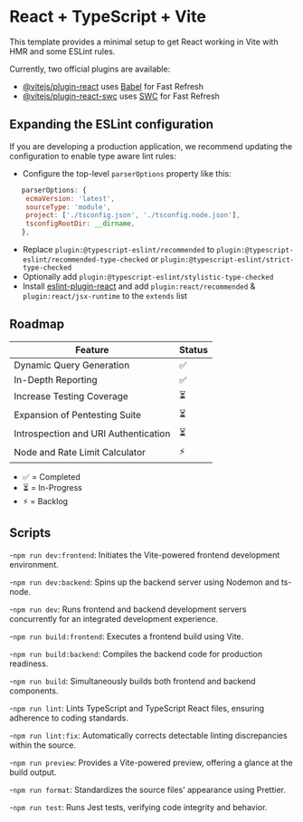 # React + TypeScript + Vite

This template provides a minimal setup to get React working in Vite with HMR and some ESLint rules.

Currently, two official plugins are available:

- [@vitejs/plugin-react](https://github.com/vitejs/vite-plugin-react/blob/main/packages/plugin-react/README.md) uses [Babel](https://babeljs.io/) for Fast Refresh
- [@vitejs/plugin-react-swc](https://github.com/vitejs/vite-plugin-react-swc) uses [SWC](https://swc.rs/) for Fast Refresh

## Expanding the ESLint configuration

If you are developing a production application, we recommend updating the configuration to enable type aware lint rules:

- Configure the top-level `parserOptions` property like this:

```js
   parserOptions: {
    ecmaVersion: 'latest',
    sourceType: 'module',
    project: ['./tsconfig.json', './tsconfig.node.json'],
    tsconfigRootDir: __dirname,
   },
```

- Replace `plugin:@typescript-eslint/recommended` to `plugin:@typescript-eslint/recommended-type-checked` or `plugin:@typescript-eslint/strict-type-checked`
- Optionally add `plugin:@typescript-eslint/stylistic-type-checked`
- Install [eslint-plugin-react](https://github.com/jsx-eslint/eslint-plugin-react) and add `plugin:react/recommended` & `plugin:react/jsx-runtime` to the `extends` list
## Roadmap
| Feature                                          | Status |
| ------------------------------------------------ | ------ |
| Dynamic Query Generation                         | ✅     |
| In-Depth Reporting                               | ✅     |
| Increase Testing Coverage                        | ⏳     |
| Expansion of Pentesting Suite                    | ⏳     |
| Introspection and URI Authentication             | ⏳     |
| Node and Rate Limit Calculator                   | ⚡️     |


- ✅ = Completed
- ⏳ = In-Progress
- ⚡️ = Backlog

## Scripts 
-`npm run dev:frontend`: Initiates the Vite-powered frontend development environment.

-`npm run dev:backend`: Spins up the backend server using Nodemon and ts-node.

-`npm run dev`: Runs frontend and backend development servers concurrently for an integrated development experience.

-`npm run build:frontend`: Executes a frontend build using Vite.

-`npm run build:backend`: Compiles the backend code for production readiness.

-`npm run build`: Simultaneously builds both frontend and backend components.

-`npm run lint`: Lints TypeScript and TypeScript React files, ensuring adherence to coding standards.

-`npm run lint:fix`: Automatically corrects detectable linting discrepancies within the source.

-`npm run preview`: Provides a Vite-powered preview, offering a glance at the build output.

-`npm run format`: Standardizes the source files' appearance using Prettier.

-`npm run test`: Runs Jest tests, verifying code integrity and behavior.



